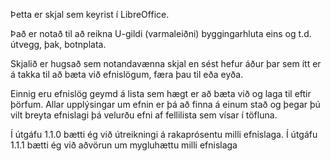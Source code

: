 Þetta er skjal sem keyrist í LibreOffice.

Það er notað til að reikna U-gildi (varmaleiðni) byggingarhluta eins og t.d. útvegg, þak, botnplata.

Skjalið er hugsað sem notandavænna skjal en sést hefur áður þar sem ítt er á takka til að bæta við efnislögum, færa þau til eða eyða.

Einnig eru efnislög geymd á lista sem hægt er að bæta við og laga til eftir þörfum. Allar upplýsingar um efnin er þá að finna á einum stað og þegar þú vilt breyta efnislagi þá velurðu efni af fellilista sem vísar í töfluna.

Í útgáfu 1.1.0 bætti ég við útreikningi á rakaprósentu milli efnislaga.
Í útgáfu 1.1.1 bætti ég við aðvörun um mygluhættu milli efnislaga
